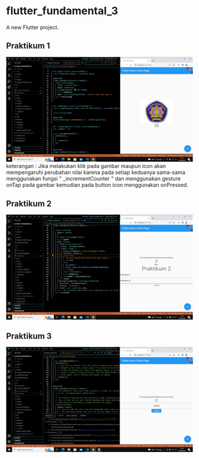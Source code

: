 # flutter_fundamental_3

A new Flutter project.

## Praktikum 1

![Screenshoot hello_world](images/praktikum1.png)
keterangan : Jika melakukan klik pada gambar maupun icon akan mempengaruhi perubahan nilai karena pada setiap keduanya sama-sama menggunakan fungsi "  _incrementCounter  " dan menggunakan gesture onTap pada gambar kemudian pada button icon menggunakan onPressed.

## Praktikum 2

![Screenshoot hello_world](images/praktikum2.png)

## Praktikum 3

![Screenshoot hello_world](images/praktikum3.png)